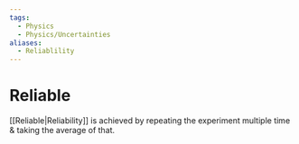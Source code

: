 ```yaml
---
tags:
  - Physics
  - Physics/Uncertainties
aliases:
  - Reliablility
---
```

# Reliable
[[Reliable|Reliability]] is achieved by repeating the experiment multiple time & taking the average of that.